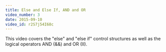```yaml
---
title: Else and Else If, AND and OR
video_number: 3
date: 2015-09-10
video_id: r2S7j54I68c
---
```


This video covers the "else" and "else if" control structures as well as the logical operators AND (&&) and OR (II).
